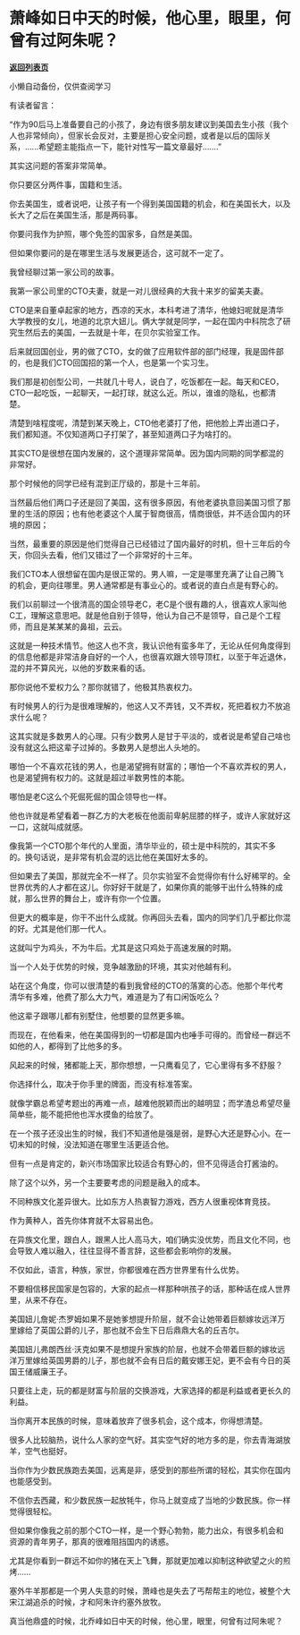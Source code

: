 # 萧峰如日中天的时候，他心里，眼里，何曾有过阿朱呢？

[**返回列表页**](/gzh/记忆承载3)

小懒自动备份，仅供查阅学习

有读者留言：  

  

“作为90后马上准备要自己的小孩了，身边有很多朋友建议到美国去生小孩（我个人也非常倾向），但家长会反对，主要是担心安全问题，或者是以后的国际关系，......希望题主能指点一下，能针对性写一篇文章最好.......”

  

其实这问题的答案非常简单。

  

你只要区分两件事，国籍和生活。

  

你去美国生，或者说吧，让孩子有一个得到美国国籍的机会，和在美国长大，以及长大了之后在美国生活，那是两码事。

  

你要问我作为护照，哪个免签的国家多，自然是美国。

  

但如果你要问的是在哪里生活与发展更适合，这可就不一定了。  

  

我曾经聊过第一家公司的故事。

  

我第一家公司里的CTO夫妻，就是一对儿很经典的大我十来岁的留美夫妻。  

  

CTO是来自董卓起家的地方，西凉的天水，本科考进了清华，他媳妇呢就是清华大学教授的女儿，地道的北京大妞儿。俩大学就是同学，一起在国内中科院念了研究生然后去的美国，一去就是十年，在贝尔实验室工作。

  

后来就回国创业，男的做了CTO，女的做了应用软件部的部门经理，我是固件部的，也是我们CTO回国招的第一个人，也是第一个实习生。

  

我们那是初创型公司，一共就几十号人，说白了，吃饭都在一起。每天和CEO，CTO一起吃饭，一起聊天，一起打球，就这么近。所以，谁谁的隐私，也都清楚。

  

清楚到啥程度呢，清楚到某天晚上，CTO他老婆打了他，把他脸上弄出道口子，我们都知道。不仅知道两口子打架了，甚至知道两口子为啥打的。

  

其实CTO是很想在国内发展的，这个道理非常简单。因为国内同期的同学都混的非常好。

  

那个时候他的同学已经有混到正厅级的，那是十三年前。

  

当然最后他们两口子还是回了美国，这有很多原因，有他老婆执意回美国习惯了那里的生活的原因；也有他老婆这个人属于智商很高，情商很低，并不适合国内的环境的原因；

  

当然，最重要的原因是他们觉得自己已经错过了国内最好的时机，但十三年后的今天，你回头去看，他们又错过了一个非常好的十三年。

  

我们CTO本人很想留在国内是很正常的。男人嘛，一定是哪里充满了让自己腾飞的机会，更向往哪里。男人通常都是有事业心的。或者说的直白点是有野心的。

  

我们以前聊过一个很清高的国企领导老C，老C是个很有趣的人，很喜欢人家叫他C工，理解这意思吧。就是他自别于领导，他认为自己不是领导，自己是个工程师，而且是某某某的鼻祖，云云。

  

这就是一种技术情节。他这人也不贪，我认识他有蛮多年了，无论从任何角度得到的信息他都是非常洁身自好的一个人，也很喜欢跟大领导顶杠，以至于年近退休，混的并不算风光，以他的岁数来看的话。

  

那你说他不爱权力么？那你就错了，他极其热衷权力。

  

有时候男人的行为是很难理解的，他这人又不弄钱，又不弄权，死把着权力不放追求什么呢？

  

这其实就是多数男人的心理。只有少数男人是甘于平淡的，或者说是希望自己啥也没有就这么把这辈子过掉的。多数男人是想出人头地的。

  

哪怕一个不喜欢花钱的男人，也是渴望拥有财富的；哪怕一个不喜欢弄权的男人，也是渴望拥有权力的。这就是超过半数男性的本能。

  

哪怕是老C这么个死倔死倔的国企领导也一样。

  

他也许就是希望看着一群乙方的大老板在他面前卑躬屈膝的样子，或许人家就好这一口，这就叫成就感。

  

像我第一个CTO那个年代的人里面，清华毕业的，硕士是中科院的，其实不多的。换句话说，是非常有机会混的远比他在美国好太多的。

  

但如果去了美国，那就完全不一样了。贝尔实验室不会觉得你有什么好稀罕的。全世界优秀的人才都在这儿。你好好干就是了，如果你真的能够干出什么特殊的成就，那么世界的舞台上，或许有你一个位置。

  

但更大的概率是，你干不出什么成就。你再回头去看，国内的同学们几乎都比你混的好。尤其是他们那一代人。

  

这就叫宁为鸡头，不为牛后。尤其是这只鸡处于高速发展的时期。

  

当一个人处于优势的时候，竞争越激励的环境，其实对他越有利。  

  

站在这个角度，你可以很清楚的看到我曾经的CTO的落寞的心态。他那个年代考清华有多难，他费了那么大力气，难道是为了有口闲饭吃么？

  

他这辈子跟哪儿都有别墅住，他想要的显然更多嘛。

  

而现在，在他看来，他在美国得到的一切都是国内也唾手可得的。而曾经一群远不如他的人，都得到了比他多的多。

  

风起来的时候，猪都能上天，那你想想，一只鹰看见了，它心里得有多不舒服？

  

你选择什么，取决于你手里的牌面，而没有标准答案。

  

就像学霸总希望考题出的再难一点，越难他脱颖而出的越明显；而学渣总希望尽量简单些，能不能把他也浑水摸鱼的给放了。  

  

在一个孩子还没出生的时候，我们不知道他是强是弱，是野心大还是野心小。在一切未知的时候，没法知道在哪里生活更适合他。

  

但有一点是肯定的，新兴市场国家比较适合有野心的，但不见得适合打酱油的。

  

除了这个以外，另一个主要要考虑的问题是融入的成本。

  

不同种族文化差异很大。比如东方人热衷智力游戏，西方人很重视体育竞技。  

  

作为黄种人，首先你体育就不太容易出色。

  

在异族文化里，跟白人，跟黑人比人高马大，咱们确实没优势，而且文化不同，也会导致人难以融入，往往显得不善言辞，这些都会影响你的发展。

  

不仅如此，语言，种族，家世，你都很难在西方世界里有什么优势。

  

不要相信移民国家是包容的，大家的起点一样那种哄孩子的话，那种话在成人世界里，从来不存在。

  

美国妞儿詹妮·杰罗姆如果不是她爹想提升阶层，就不会让她带着巨额嫁妆远洋万里嫁给了英国公爵的儿子，那也就不会生下日后鼎鼎大名的丘吉尔。

  

美国妞儿弗朗西丝·沃克如果不是想提升家族的阶层，也就不会带着巨额的嫁妆远洋万里嫁给英国男爵的儿子，那也就不会有日后的戴安娜王妃，更不会有今日的英国王储威廉王子。

  

只要往上走，玩的都是财富与阶层的交换游戏，大家选择的都是利益或者更长久的利益。

  

当你离开本民族的时候，意味着放弃了很多机会，这个成本，你得想清楚。

  

很多人比较脑热，说什么人家的空气好。其实空气好的地方多的是，你去青海湖放羊，空气也挺好。

  

当你作为少数民族跑去美国，远离是非，感受到的那些所谓的轻松，其实你在国内也能感受到。

  

不信你去西藏，和少数民族一起放牦牛，你马上就变成了当地的少数民族。你一样觉得很轻松。  

  

但如果你像我之前的那个CTO一样，是一个野心勃勃，能力出众，有很多机会和资源的青年男子，那真的很难阻挡国内的诱惑。

  

尤其是你看到一群远不如你的猪在天上飞舞，那就更加难以抑制这种欲望之火的煎烤......

  

塞外牛羊那都是一个男人失意的时候，萧峰也是失去了丐帮帮主的地位，被整个大宋江湖追杀的时候，才和阿朱许约塞外放牧。

  

真当他鼎盛的时候，北乔峰如日中天的时候，他心里，眼里，何曾有过阿朱呢？

